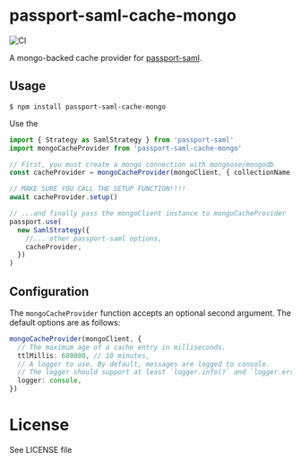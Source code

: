 # passport-saml-cache-mongo

![CI](https://github.com/mkralla11/passport-saml-cache-mongo/workflows/CI/badge.svg)

A mongo-backed cache provider for [passport-saml](https://github.com/node-saml/passport-saml).

## Usage

```
$ npm install passport-saml-cache-mongo
```

Use the

```typescript
import { Strategy as SamlStrategy } from 'passport-saml'
import mongoCacheProvider from 'passport-saml-cache-mongo'

// First, you must create a mongo connection with mongoose/mongodb
const cacheProvider = mongoCacheProvider(mongoClient, { collectionName: 'SamlSsoAttempts', tlMillis: 600000 })

// MAKE SURE YOU CALL THE SETUP FUNCTION!!!!
await cacheProvider.setup()

// ...and finally pass the mongoClient instance to mongoCacheProvider
passport.use(
  new SamlStrategy({
    //... other passport-saml options,
    cacheProvider,
  })
)
```

## Configuration

The `mongoCacheProvider` function accepts an optional second argument. The default options are as follows:

```typescript
mongoCacheProvider(mongoClient, {
  // The maximum age of a cache entry in milliseconds.
  ttlMillis: 600000, // 10 minutes,
  // A logger to use. By default, messages are logged to console.
  // The logger should support at least `logger.info()` and `logger.error()` methods.
  logger: console,
})
```

# License

See LICENSE file
